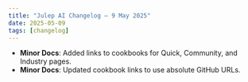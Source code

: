 ```yaml
---
title: "Julep AI Changelog – 9 May 2025"
date: 2025-05-09
tags: [changelog]
---
```


- **Minor Docs**: Added links to cookbooks for Quick, Community, and Industry pages.
- **Minor Docs**: Updated cookbook links to use absolute GitHub URLs.
